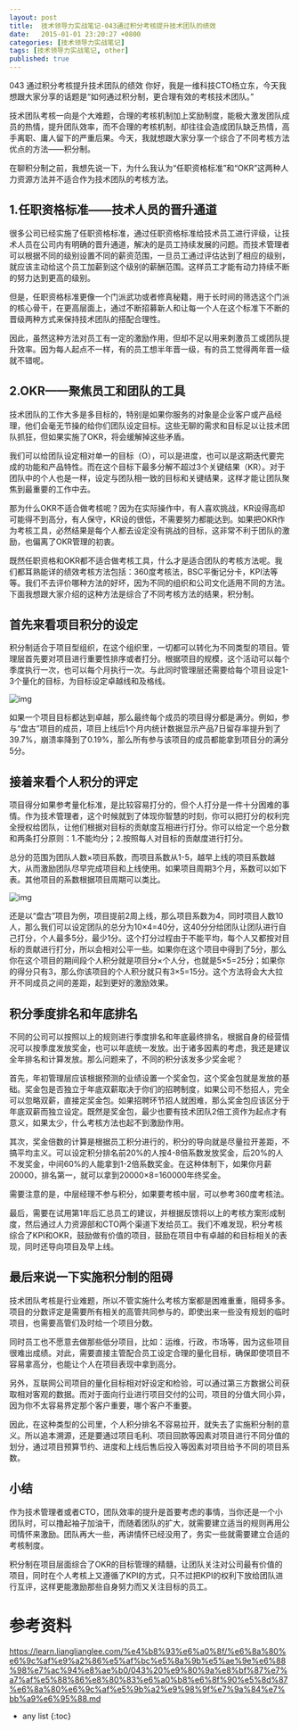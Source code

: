 ```yaml
---
layout: post
title:  技术领导力实战笔记-043通过积分考核提升技术团队的绩效
date:   2015-01-01 23:20:27 +0800
categories: [技术领导力实战笔记]
tags: [技术领导力实战笔记, other]
published: true
---
```




043 通过积分考核提升技术团队的绩效
你好，我是一维科技CTO杨立东，今天我想跟大家分享的话题是“如何通过积分制，更合理有效的考核技术团队。”

技术团队考核一向是个大难题，合理的考核机制加上奖励制度，能极大激发团队成员的热情，提升团队效率，而不合理的考核机制，却往往会造成团队缺乏热情，高手离职、庸人留下的严重后果。今天，我就想跟大家分享一个综合了不同考核方法优点的方法——积分制。

在聊积分制之前，我想先说一下，为什么我认为“任职资格标准”和“OKR”这两种人力资源方法并不适合作为技术团队的考核方法。

## 1.任职资格标准——技术人员的晋升通道

很多公司已经实施了任职资格标准，通过任职资格标准给技术员工进行评级，让技术人员在公司内有明确的晋升通道，解决的是员工持续发展的问题。而技术管理者可以根据不同的级别设置不同的薪资范围，一旦员工通过评估达到了相应的级别，就应该主动给这个员工加薪到这个级别的薪酬范围。这样员工才能有动力持续不断的努力达到更高的级别。

但是，任职资格标准更像一个门派武功或者修真秘籍，用于长时间的筛选这个门派的核心骨干，在更高层面上，通过不断招募新人和让每一个人在这个标准下不断的晋级两种方式来保持技术团队的搭配合理性。

因此，虽然这种方法对员工有一定的激励作用，但却不足以用来刺激员工或团队提升效率。因为每人起点不一样，有的员工想半年晋一级，有的员工觉得两年晋一级就不错呢。

## 2.OKR——聚焦员工和团队的工具

技术团队的工作大多是多目标的，特别是如果你服务的对象是企业客户或产品经理，他们会毫无节操的给你们团队设定目标。这些无聊的需求和目标足以让技术团队抓狂，但如果实施了OKR，将会缓解掉这些矛盾。

我们可以给团队设定相对单一的目标（O），可以是进度，也可以是这期迭代要完成的功能和产品特性。而在这个目标下最多分解不超过3个关键结果（KR）。对于团队中的个人也是一样，设定与团队相一致的目标和关键结果，这样才能让团队聚焦到最重要的工作中去。

那为什么OKR不适合做考核呢？因为在实际操作中，有人喜欢挑战，KR设得高却可能得不到高分，有人保守，KR设的很低，不需要努力都能达到。如果把OKR作为考核工具，必然结果是每个人都去设定没有挑战的目标，这非常不利于团队的激励，也偏离了OKR管理的初衷。

既然任职资格和OKR都不适合做考核工具，什么才是适合团队的考核方法呢。我们都耳熟能详的绩效考核方法包括：360度考核法，BSC平衡记分卡，KPI法等等。我们不去评价哪种方法的好坏，因为不同的组织和公司文化适用不同的方法。下面我想跟大家介绍的这种方法是综合了不同考核方法的结果，积分制。

## 首先来看项目积分的设定

积分制适合于项目型组织，在这个组织里，一切都可以转化为不同类型的项目。管理层首先要对项目进行重要性排序或者打分。根据项目的规模，这个活动可以每个季度执行一次，也可以每个月执行一次。与此同时管理层还需要给每个项目设定1-3个量化的目标，为目标设定卓越线和及格线。

![img](https://learn.lianglianglee.com/%e4%b8%93%e6%a0%8f/%e6%8a%80%e6%9c%af%e9%a2%86%e5%af%bc%e5%8a%9b%e5%ae%9e%e6%88%98%e7%ac%94%e8%ae%b0/assets/527e4d6c0408c831544dc748ce8ceb51.png)

如果一个项目目标都达到卓越，那么最终每个成员的项目得分都是满分。例如，参与“盘古”项目的成员，项目上线后1个月内统计数据显示产品7日留存率提升到了39.7%，崩溃率降到了0.19%，那么所有参与该项目的成员都能拿到项目分的满分5分。

## 接着来看个人积分的评定

项目得分如果参考量化标准，是比较容易打分的，但个人打分是一件十分困难的事情。作为技术管理者，这个时候就到了体现你智慧的时刻，你可以把打分的权利完全授权给团队，让他们根据对目标的贡献度互相进行打分。你可以给定一个总分数和两条打分原则：1.不能均分；2.按照每人对目标的贡献度进行打分。

总分的范围为团队人数×项目系数，而项目系数从1-5，越早上线的项目系数越大，从而激励团队尽早完成项目和上线使用。如果项目周期3个月，系数可以如下表。其他项目的系数根据项目周期可以类比。

![img](https://learn.lianglianglee.com/%e4%b8%93%e6%a0%8f/%e6%8a%80%e6%9c%af%e9%a2%86%e5%af%bc%e5%8a%9b%e5%ae%9e%e6%88%98%e7%ac%94%e8%ae%b0/assets/5c41cc95dbe1e200b1ff94bdc738785c.png)

还是以“盘古”项目为例，项目提前2周上线，那么项目系数为4，同时项目人数10人，那么我们可以设定团队的总分为10×4=40分，这40分分给团队让团队进行自己打分，个人最多5分，最少1分。这个打分过程由于不能平均，每个人又都按对目标的贡献进行打分，所以会相对公平一些。如果你在这个项目中得到了5分，那么你在这个项目的期间段个人积分就是项目分×个人分，也就是5×5=25分；如果你的得分只有3，那么你该项目的个人积分就只有3×5=15分。这个方法将会大大拉开不同成员之间的差距，起到更好的激励效果。

## 积分季度排名和年底排名

不同的公司可以按照以上的规则进行季度排名和年底最终排名，根据自身的经营情况可以按季度发放奖金，也可以年底统一发放。出于诸多因素的考虑，我还是建议全年排名和计算发放。那么问题来了，不同的积分该发多少奖金呢？

首先，年初管理层应该根据预测的业绩设置一个奖金包，这个奖金包就是发放的基础。奖金包是否独立于年底双薪取决于你们的招聘制度，如果公司不愁招人，完全可以忽略双薪，直接定奖金包。如果招聘环节招人就困难，那么奖金包应该区分于年底双薪而独立设定。既然是奖金包，最少也要有技术团队2倍工资作为起点才有意义，如果太少，什么考核方法也起不到激励作用。

其次，奖金倍数的计算是根据员工积分进行的，积分的导向就是尽量拉开差距，不搞平均主义。可以设定积分排名前20%的人按4-8倍系数发放奖金，后20%的人不发奖金，中间60%的人能拿到1-2倍系数奖金。在这种体制下，如果你月薪20000，排名第一，就可以拿到20000×8=160000年终奖金。

需要注意的是，中层经理不参与积分，如果要考核中层，可以参考360度考核法。

最后，需要在试用第1年后汇总员工的建议，并根据反馈将以上的考核方案形成制度，然后通过人力资源部和CTO两个渠道下发给员工。我们不难发现，积分考核综合了KPI和OKR，鼓励做有价值的项目，鼓励在项目中有卓越的和目标相关的表现，同时还导向项目及早上线。

## 最后来说一下实施积分制的阻碍

技术团队考核是行业难题，所以不管实施什么考核方案都是困难重重，阻碍多多。项目的分数评定是需要所有相关的高管共同参与的，即使出来一些没有规划的临时项目，也需要高管们及时给一个项目分数。

同时员工也不愿意去做那些低分项目，比如：运维，行政，市场等，因为这些项目很难出成绩。对此，需要直接主管配合员工设定合理的量化目标，确保即使项目不容易拿高分，也能让个人在项目表现中拿到高分。

另外，互联网公司项目的量化目标相对好设定和检验，可以通过第三方数据公司获取相对客观的数据。而对于面向行业进行项目交付的公司，项目的分值大同小异，因为你不太容易界定那个客户重要，哪个客户不重要。

因此，在这种类型的公司里，个人积分排名不容易拉开，就失去了实施积分制的意义。所以追本溯源，还是要通过项目毛利、项目回款等因素对项目进行不同分值的划分，通过项目预算节约、进度和上线后售后投入等因素对项目给予不同的项目系数。

## 小结

作为技术管理者或者CTO，团队效率的提升是首要考虑的事情，当你还是一个小团队时，可以撸起袖子加油干，而随着团队的扩大，就需要建立适当的规则再用公司情怀来激励。团队再大一些，再讲情怀已经没用了，务实一些就需要建立合适的考核制度。

积分制在项目层面综合了OKR的目标管理的精髓，让团队关注对公司最有价值的项目，同时在个人考核上又遵循了KPI的方式，只不过把KPI的权利下放给团队进行互评，这样更能激励那些自身努力而又关注目标的员工。




# 参考资料

https://learn.lianglianglee.com/%e4%b8%93%e6%a0%8f/%e6%8a%80%e6%9c%af%e9%a2%86%e5%af%bc%e5%8a%9b%e5%ae%9e%e6%88%98%e7%ac%94%e8%ae%b0/043%20%e9%80%9a%e8%bf%87%e7%a7%af%e5%88%86%e8%80%83%e6%a0%b8%e6%8f%90%e5%8d%87%e6%8a%80%e6%9c%af%e5%9b%a2%e9%98%9f%e7%9a%84%e7%bb%a9%e6%95%88.md

* any list
{:toc}
